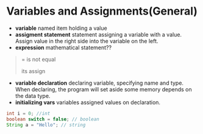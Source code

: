 # Variables and Assignments(General)

- __variable__ named item holding a value
- __assigment statement__ statement assigning a variable with a value. Assign value in the right side into the variable on the left.
- __expression__ mathematical statement??

> = is not equal
>
> its assign

- __variable declaration__ declaring variable, specifying name and type. When declaring, the program will set aside some memory depends on the data type.
- __initializing vars__ variables assigned values on declaration. 

```java
int i = 0; //int
boolean switch = false; // boolean
String a = "Hello"; // string
```
